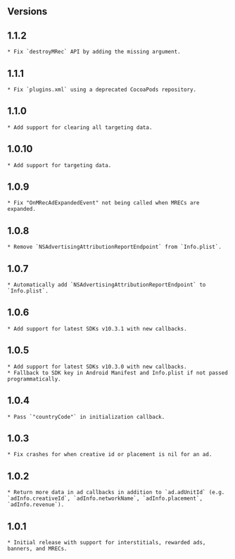 ## Versions

## 1.1.2
    * Fix `destroyMRec` API by adding the missing argument.
## 1.1.1
    * Fix `plugins.xml` using a deprecated CocoaPods repository.
## 1.1.0
    * Add support for clearing all targeting data. 
## 1.0.10
    * Add support for targeting data. 
## 1.0.9
    * Fix "OnMRecAdExpandedEvent" not being called when MRECs are expanded.
## 1.0.8
    * Remove `NSAdvertisingAttributionReportEndpoint` from `Info.plist`.
## 1.0.7
    * Automatically add `NSAdvertisingAttributionReportEndpoint` to `Info.plist`.
## 1.0.6
    * Add support for latest SDKs v10.3.1 with new callbacks.
## 1.0.5
    * Add support for latest SDKs v10.3.0 with new callbacks.
    * Fallback to SDK key in Android Manifest and Info.plist if not passed programmatically.
## 1.0.4
    * Pass `"countryCode"` in initialization callback.
## 1.0.3
    * Fix crashes for when creative id or placement is nil for an ad.
## 1.0.2
    * Return more data in ad callbacks in addition to `ad.adUnitId` (e.g. `adInfo.creativeId`, `adInfo.networkName`, `adInfo.placement`, `adInfo.revenue`).
## 1.0.1
    * Initial release with support for interstitials, rewarded ads, banners, and MRECs.
